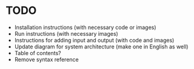 # TODO

- Installation instructions (with necessary code or images)
- Run instructions (with necessary images)
- Instructions for adding input and output (with code and images)
- Update diagram for system architecture (make one in English as well)
- Table of contents?
- Remove syntax reference
